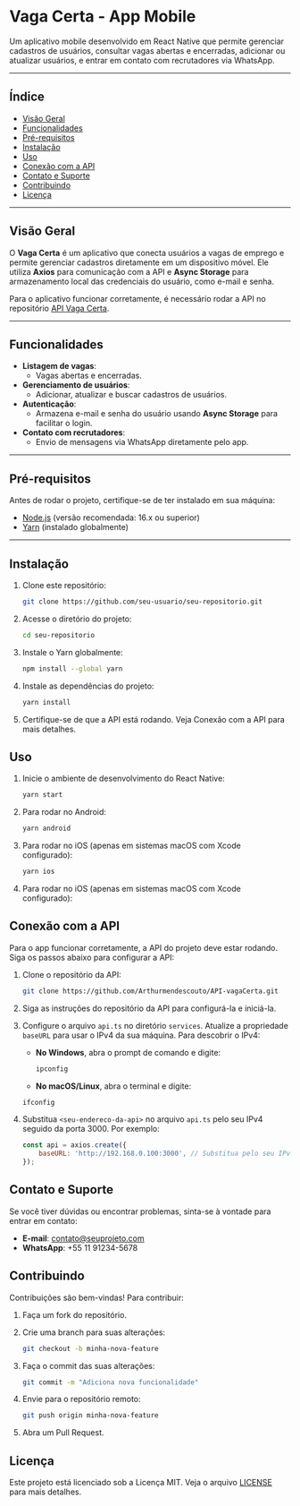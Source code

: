# **Vaga Certa - App Mobile**

Um aplicativo mobile desenvolvido em React Native que permite gerenciar cadastros de usuários, consultar vagas abertas e encerradas, adicionar ou atualizar usuários, e entrar em contato com recrutadores via WhatsApp.

---

## **Índice**

- [Visão Geral](#visão-geral)
- [Funcionalidades](#funcionalidades)
- [Pré-requisitos](#pré-requisitos)
- [Instalação](#instalação)
- [Uso](#uso)
- [Conexão com a API](#conexão-com-a-api)
- [Contato e Suporte](#contato-e-suporte)
- [Contribuindo](#contribuindo)
- [Licença](#licença)

---

## **Visão Geral**

O **Vaga Certa** é um aplicativo que conecta usuários a vagas de emprego e permite gerenciar cadastros diretamente em um dispositivo móvel. Ele utiliza **Axios** para comunicação com a API e **Async Storage** para armazenamento local das credenciais do usuário, como e-mail e senha.

Para o aplicativo funcionar corretamente, é necessário rodar a API no repositório [API Vaga Certa](https://github.com/Arthurmendescouto/API-vagaCerta).

---

## **Funcionalidades**

- **Listagem de vagas**:
  - Vagas abertas e encerradas.
- **Gerenciamento de usuários**:
  - Adicionar, atualizar e buscar cadastros de usuários.
- **Autenticação**:
  - Armazena e-mail e senha do usuário usando **Async Storage** para facilitar o login.
- **Contato com recrutadores**:
  - Envio de mensagens via WhatsApp diretamente pelo app.

---

## **Pré-requisitos**

Antes de rodar o projeto, certifique-se de ter instalado em sua máquina:

- [Node.js](https://nodejs.org/) (versão recomendada: 16.x ou superior)
- [Yarn](https://yarnpkg.com/) (instalado globalmente)

---

## **Instalação**

1. Clone este repositório:
   ```bash
   git clone https://github.com/seu-usuario/seu-repositorio.git

2. Acesse o diretório do projeto:
   ```bash
   cd seu-repositorio

3. Instale o Yarn globalmente:
   ```bash
   npm install --global yarn

4. Instale as dependências do projeto:
   ```bash
   yarn install

5. Certifique-se de que a API está rodando. Veja Conexão com a API para mais detalhes.

## **Uso**

1. Inicie o ambiente de desenvolvimento do React Native:
   ```bash
   yarn start

2. Para rodar no Android:
   ```bash
   yarn android

3. Para rodar no iOS (apenas em sistemas macOS com Xcode configurado):
   ```bash
   yarn ios

4. Para rodar no iOS (apenas em sistemas macOS com Xcode configurado):

## **Conexão com a API**

Para o app funcionar corretamente, a API do projeto deve estar rodando. Siga os passos abaixo para configurar a API:

1. Clone o repositório da API:
   ```bash
   git clone https://github.com/Arthurmendescouto/API-vagaCerta.git

2. Siga as instruções do repositório da API para configurá-la e iniciá-la.

3. Configure o arquivo `api.ts` no diretório `services`. Atualize a propriedade `baseURL` para usar o IPv4 da sua máquina. Para descobrir o IPv4:

   - **No Windows**, abra o prompt de comando e digite:
     ```bash
     ipconfig
     ```
    - **No macOS/Linux**, abra o terminal e digite:
    ```bash
    ifconfig

4. Substitua `<seu-endereco-da-api>` no arquivo `api.ts` pelo seu IPv4 seguido da porta 3000. Por exemplo:

   ```javascript
   const api = axios.create({
       baseURL: 'http://192.168.0.100:3000', // Substitua pelo seu IPv4
   });

## **Contato e Suporte**

Se você tiver dúvidas ou encontrar problemas, sinta-se à vontade para entrar em contato:

- **E-mail**: [contato@seuprojeto.com](mailto:contato@seuprojeto.com)
- **WhatsApp**: +55 11 91234-5678

## **Contribuindo**

Contribuições são bem-vindas! Para contribuir:

1. Faça um fork do repositório.

2. Crie uma branch para suas alterações:
   ```bash
   git checkout -b minha-nova-feature

3. Faça o commit das suas alterações:
   ```bash
   git commit -m "Adiciona nova funcionalidade"

4. Envie para o repositório remoto:
   ```bash
   git push origin minha-nova-feature

5. Abra um Pull Request.

## **Licença**

Este projeto está licenciado sob a Licença MIT. Veja o arquivo [LICENSE](./LICENSE) para mais detalhes.
